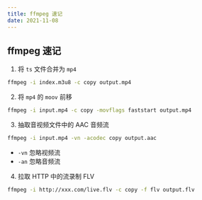 ```yaml
---
title: ffmpeg 速记
date: 2021-11-08
---
```


## ffmpeg 速记

1. 将 `ts` 文件合并为 `mp4`

```bash
ffmpeg -i index.m3u8 -c copy output.mp4
```

2. 将 `mp4` 的 `moov` 前移

```bash
ffmpeg -i input.mp4 -c copy -movflags faststart output.mp4
```

3. 抽取音视频文件中的 AAC 音频流

```bash
ffmpeg -i input.mp4 -vn -acodec copy output.aac
```

- `-vn` 忽略视频流
- `-an` 忽略音频流

4. 拉取 HTTP 中的流录制 FLV

```bash
ffmpeg -i http://xxx.com/live.flv -c copy -f flv output.flv
```